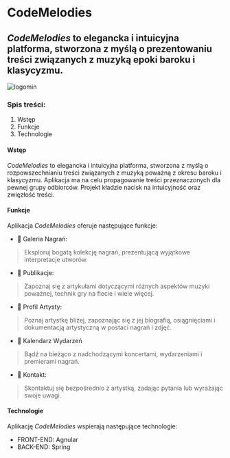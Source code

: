 # CodeMelodies
## *CodeMelodies* to elegancka i intuicyjna platforma, stworzona z myślą o prezentowaniu treści związanych z muzyką epoki baroku i klasycyzmu.
![logomin](https://github.com/WiolaWysopal/CodeMelodies/assets/115031260/cda728b1-437b-4814-baee-76785c65bf14)

### Spis treści:
1. Wstęp
2. Funkcje
3. Technologie

#### Wstęp
*CodeMelodies* to elegancka i intuicyjna platforma, stworzona z myślą o rozpowszechnianiu treści związanych z muzyką poważną z okresu baroku i klasycyzmu. Aplikacja ma na celu propagowanie treści przeznaczonych dla pewnej grupy odbiorców. Projekt kładzie nacisk na intuicyjność oraz zwięzłość treści.
#### Funkcje
Aplikacja *CodeMelodies* oferuje następujące funkcje: 
- 🎵 Galeria Nagrań:
 > Eksploruj bogatą kolekcję nagrań, prezentującą wyjątkowe interpretacje utworów.
- 📘 Publikacje:
 > Zapoznaj się z artykułami dotyczącymi różnych aspektów muzyki poważnej, technik gry na flecie i wiele więcej.
- 👥 Profil Artysty:
 > Poznaj artystkę bliżej, zapoznając się z jej biografią, osiągnięciami i dokumentacją artystyczną w postaci nagrań i zdjęć.
- 📅 Kalendarz Wydarzeń
 > Bądź na bieżąco z nadchodzącymi koncertami, wydarzeniami i premierami nagrań.
- 💌 Kontakt:
 > Skontaktuj się bezpośrednio z artystką, zadając pytania lub wyrażając swoje uwagi.
#### Technologie
Aplikację *CodeMelodies* wspierają następujące technologie:
- FRONT-END: Agnular
- BACK-END: Spring
